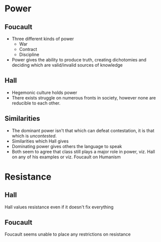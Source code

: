 # Power
## Foucault
- Three different kinds of power
	- War
	- Contract
	- Discipline
- Power gives the ability to produce truth, creating dichotomies and deciding which are valid/invalid sources of knowledge
## Hall
- Hegemonic culture holds power
- There exists struggle on numerous fronts in society, however none are reducible to each other.
## Similarities
- The dominant power isn't that which can defeat contestation, it is that which is *uncontested*.
- Similarities which Hall gives
- Dominating power gives others the language to speak
- Both seem to agree that class still plays a major role in power, viz. Hall on any of his examples or viz. Foucault on Humanism
# Resistance
## Hall
Hall values resistance even if it doesn't fix everything
## Foucault
Foucault seems unable to place any restrictions on resistance